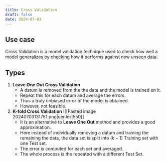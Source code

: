 ```yaml
---
title: Cross Validation
draft: false
date: 2024-07-03
---
```


## Use case 
Cross Validation is a model validation technique used to check how well a model generalizes by checking how it performs against new unseen data. 

## Types 
1. **Leave One Out Cross Validation** 
	- A datum is removed from the the data and the model is trained on it. 
	- Repeat this for each datum and average the errors. 
	- Thus a truly unbiased error of the model is obtained. 
	- However, not feasible. 
2. **K-fold Cross Validation**
	 ![[Pasted image 20240703131751.png|center|550]]
	- It is an alternative to **Leave One Out** method and provides a good approximation. 
	- Here instead of individually removing a datum and training the remaining the data, the data set is split into $(k-1)$ Training set with one Test set. 
	- The error is computed for each set and averaged. 
	- The whole process is the repeated with a different Test Set. 



